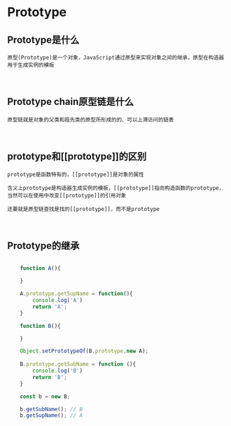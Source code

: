# Prototype

## Prototype是什么

    原型(Prototype)是一个对象，JavaScript通过原型来实现对象之间的继承，原型在构造器用于生成实例的模板


<br/>


## Prototype chain原型链是什么

    原型链就是对象的父类和祖先类的原型所形成的的、可以上溯访问的链表

<br/>

## prototype和[[prototype]]的区别

    prototype是函数特有的，[[prototype]]是对象的属性

    含义上prototype是构造器生成实例的模板，[[prototype]]指向构造函数的prototype，当然可以在使用中改变[[prototype]]的引用对象

    还要就是原型链查找是找的[[prototype]]，而不是prototype


<br/>



## Prototype的继承

```javascript

    function A(){

    }

    A.prototype.getSupName = function(){
        console.log('A')
        return 'A';
    }

    function B(){

    }

    Object.setPrototypeOf(B.prototype,new A);
    
    B.prototype.getSubName = function (){
        console.log('B')
        return 'B';
    }

    const b = new B;

    b.getSubName(); // B
    b.getSupName(); // A

```




